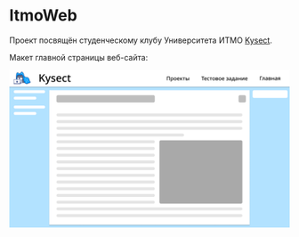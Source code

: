 # ItmoWeb

Проект посвящён студенческому клубу Университета ИТМО [Kysect](github.com/kysect).

Макет главной страницы веб-сайта:

![main-layout](main_layout.png)
